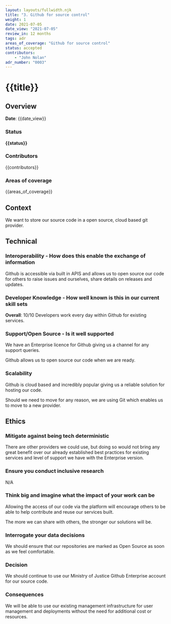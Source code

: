 ```yaml
---
layout: layouts/fullwidth.njk
title: "3. Github for source control"
weight: 1
date: 2021-07-05
date_view: "2021-07-05"
review_in: 12 months
tags: adr
areas_of_coverage: "Github for source control"
status: accepted
contributors: 
    - "John Nolan"
adr_number: "0003"
---
```

# {{title}}

## Overview

**Date**: {{date_view}}

### Status

<strong class="govuk-tag">{{status}}</strong>

### Contributors

{{contributors}}

### Areas of coverage

{{areas_of_coverage}}

## Context

We want to store our source code in a open source, cloud based git provider.

## Technical

### Interoperability - How does this enable the exchange of information

Github is accessible via built in APIS and allows us to open source our code for others to raise issues and ourselves, share details on releases and updates.

### Developer Knowledge - How well known is this in our current skill sets

**Overall**: 10/10
Developers work every day within Github for existing services.

### Support/Open Source - Is it well supported

We have an Enterprise licence for Github giving us a channel for any support queries.

Github allows us to open source our code when we are ready.

### Scalability

Github is cloud based and incredibly popular giving us a reliable solution for hosting our code.

Should we need to move for any reason, we are using Git which enables us to move to a new provider.

## Ethics

### Mitigate against being tech deterministic

There are other providers we could use, but doing so would not bring any great benefit over our already established best practices for existing services and level of support we have with the Enterprise version.

### Ensure you conduct inclusive research

N/A

### Think big and imagine what the impact of your work can be

Allowing the access of our code via the platform will encourage others to be able to help contribute and reuse our services built.

The more we can share with others, the stronger our solutions will be.

### Interrogate your data decisions

We should ensure that our repositories are marked as Open Source as soon as we feel comfortable.

### Decision

We should continue to use our Ministry of Justice Github Enterprise account for our source code.

### Consequences

We will be able to use our existing management infrastructure for user management and deployments without the need for additional cost or resources.
